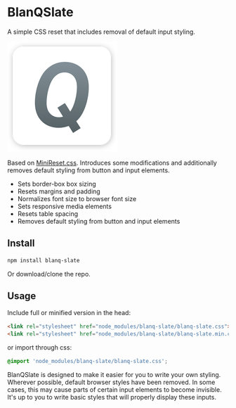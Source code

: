 # BlanQSlate
A simple CSS reset that includes removal of default input styling.

<img src="https://raw.githubusercontent.com/jonathanharrell/blanq-slate/master/blanq-slate.png" alt="BlanQSlate" width="250" height="250" />

Based on [MiniReset.css](https://github.com/jgthms/minireset.css). Introduces some modifications and additionally removes default styling from button and input elements.

* Sets border-box box sizing
* Resets margins and padding
* Normalizes font size to browser font size
* Sets responsive media elements
* Resets table spacing
* Removes default styling from button and input elements

## Install

```sh
npm install blanq-slate
```

Or download/clone the repo.

## Usage

Include full or minified version in the head:

```html
<link rel="stylesheet" href="node_modules/blanq-slate/blanq-slate.css">
<link rel="stylesheet" href="node_modules/blanq-slate/blanq-slate.min.css">
```

or import through css:

```css
@import 'node_modules/blanq-slate/blanq-slate.css';
```

BlanQSlate is designed to make it easier for you to write your own styling. Wherever possible, default browser styles have been removed. In some cases, this may cause parts of certain input elements to become invisible. It's up to you to write basic styles that will properly display these inputs.
